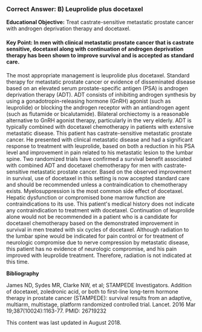 
### Correct Answer: B) Leuprolide plus docetaxel 

**Educational Objective:** Treat castrate-sensitive metastatic prostate cancer with androgen deprivation therapy and docetaxel.

#### **Key Point:** In men with clinical metastatic prostate cancer that is castrate sensitive, docetaxel along with continuation of androgen deprivation therapy has been shown to improve survival and is accepted as standard care.

The most appropriate management is leuprolide plus docetaxel. Standard therapy for metastatic prostate cancer or evidence of disseminated disease based on an elevated serum prostate-specific antigen (PSA) is androgen deprivation therapy (ADT). ADT consists of inhibiting androgen synthesis by using a gonadotropin-releasing hormone (GnRH) agonist (such as leuprolide) or blocking the androgen receptor with an antiandrogen agent (such as flutamide or bicalutamide). Bilateral orchiectomy is a reasonable alternative to GnRH agonist therapy, particularly in the very elderly. ADT is typically combined with docetaxel chemotherapy in patients with extensive metastatic disease. This patient has castrate-sensitive metastatic prostate cancer. He presented with clinical metastatic disease and had a significant response to treatment with leuprolide, based on both a reduction in his PSA level and improvement in pain related to his metastatic lesion to the lumbar spine. Two randomized trials have confirmed a survival benefit associated with combined ADT and docetaxel chemotherapy for men with castrate-sensitive metastatic prostate cancer. Based on the observed improvement in survival, use of docetaxel in this setting is now accepted standard care and should be recommended unless a contraindication to chemotherapy exists. Myelosuppression is the most common side effect of docetaxel. Hepatic dysfunction or compromised bone marrow function are contraindications to its use. This patient's medical history does not indicate any contraindication to treatment with docetaxel.
Continuation of leuprolide alone would not be recommended in a patient who is a candidate for docetaxel chemotherapy based on the demonstrated improvement in survival in men treated with six cycles of docetaxel.
Although radiation to the lumbar spine would be indicated for pain control or for treatment of neurologic compromise due to nerve compression by metastatic disease, this patient has no evidence of neurologic compromise, and his pain improved with leuprolide treatment. Therefore, radiation is not indicated at this time.

**Bibliography**

James ND, Sydes MR, Clarke NW, et al; STAMPEDE Investigators. Addition of docetaxel, zoledronic acid, or both to first-line long-term hormone therapy in prostate cancer (STAMPEDE): survival results from an adaptive, multiarm, multistage, platform randomized controlled trial. Lancet. 2016 Mar 19;387(10024):1163-77. PMID: 26719232

This content was last updated in August 2018.